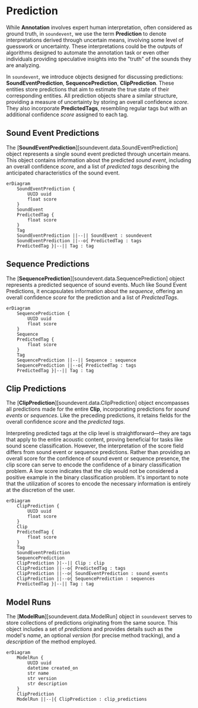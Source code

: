 # Prediction

While **Annotation** involves expert human interpretation, often considered as
ground truth, in `soundevent`, we use the term **Prediction** to denote
interpretations derived through uncertain means, involving some level of
guesswork or uncertainty. These interpretations could be the outputs of
algorithms designed to automate the annotation task or even other individuals
providing speculative insights into the "truth" of the sounds they are
analyzing.

In `soundevent`, we introduce objects designed for discussing predictions:
**SoundEventPrediction**, **SequencePrediction**, **ClipPrediction**. These
entities store predictions that aim to estimate the true state of their
corresponding entities. All prediction objects share a similar structure,
providing a measure of uncertainty by storing an overall confidence _score_.
They also incorporate **PredictedTags**, resembling regular tags but with an
additional confidence _score_ assigned to each tag.

## Sound Event Predictions

The [**SoundEventPrediction**][soundevent.data.SoundEventPrediction] object
represents a single sound event predicted through uncertain means. This object
contains information about the predicted _sound event_, including an overall
confidence _score_, and a list of _predicted tags_ describing the anticipated
characteristics of the sound event.

```mermaid
erDiagram
    SoundEventPrediction {
        UUID uuid
        float score
    }
    SoundEvent
    PredictedTag {
        float score
    }
    Tag
    SoundEventPrediction ||--|| SoundEvent : soundevent
    SoundEventPrediction ||--o{ PredictedTag : tags
    PredictedTag }|--|| Tag : tag
```

## Sequence Predictions

The [**SequencePrediction**][soundevent.data.SequencePrediction] object
represents a predicted sequence of sound events. Much like Sound Event
Predictions, it encapsulates information about the _sequence_, offering an
overall confidence _score_ for the prediction and a list of _PredictedTags_.

```mermaid
erDiagram
    SequencePrediction {
        UUID uuid
        float score
    }
    Sequence
    PredictedTag {
        float score
    }
    Tag
    SequencePrediction ||--|| Sequence : sequence
    SequencePrediction ||--o{ PredictedTag : tags
    PredictedTag }|--|| Tag : tag
```

## Clip Predictions

The [**ClipPrediction**][soundevent.data.ClipPrediction] object encompasses all
predictions made for the entire **Clip**, incorporating predictions for _sound
events_ or _sequences_. Like the preceding predictions, it retains fields for
the overall confidence _score_ and the _predicted tags_.

Interpreting predicted tags at the clip level is straightforward—they are tags
that apply to the entire acoustic content, proving beneficial for tasks like
sound scene classification. However, the interpretation of the score field
differs from sound event or sequence predictions. Rather than providing an
overall score for the confidence of sound event or sequence presence, the clip
score can serve to encode the confidence of a binary classification problem. A
low score indicates that the clip would not be considered a positive example in
the binary classification problem. It's important to note that the utilization
of scores to encode the necessary information is entirely at the discretion of
the user.

```mermaid
erDiagram
    ClipPrediction {
        UUID uuid
        float score
    }
    Clip
    PredictedTag {
        float score
    }
    Tag
    SoundEventPrediction
    SequencePrediction
    ClipPrediction }|--|| Clip : clip
    ClipPrediction ||--o{ PredictedTag : tags
    ClipPrediction ||--o{ SoundEventPrediction : sound_events
    ClipPrediction ||--o{ SequencePrediction : sequences
    PredictedTag }|--|| Tag : tag
```

## Model Runs

The [**ModelRun**][soundevent.data.ModelRun] object in `soundevent` serves to
store collections of predictions originating from the same source. This object
includes a set of _predictions_ and provides details such as the model's _name_,
an optional _version_ (for precise method tracking), and a _description_ of the
method employed.

```mermaid
erDiagram
    ModelRun {
        UUID uuid
        datetime created_on
        str name
        str version
        str description
    }
    ClipPrediction
    ModelRun ||--|{ ClipPrediction : clip_predictions
```
